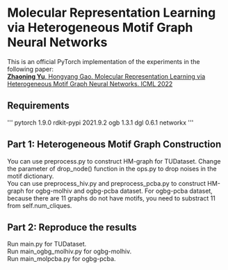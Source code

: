 # Molecular Representation Learning via Heterogeneous Motif Graph Neural Networks
This is an official PyTorch implementation of the experiments in the following paper:\
[<b>Zhaoning Yu</b>, Hongyang Gao. Molecular Representation Learning via Heterogeneous Motif Graph Neural Networks. ICML 2022](https://proceedings.mlr.press/v162/yu22a.html)

## Requirements
'''
pytorch              1.9.0
rdkit-pypi           2021.9.2
ogb                  1.3.1
dgl                  0.6.1
networkx
'''
## Part 1: Heterogeneous Motif Graph Construction
You can use preprocess.py to construct HM-graph for TUDataset. Change the parameter of drop_node() function in the ops.py to drop noises in the motif dictionary.\
You can use preprocess_hiv.py and preprocess_pcba.py to construct HM-graph for ogbg-molhiv and ogbg-pcba dataset. For ogbg-pcba dataset, because there are 11 graphs do not have motifs, you need to substract 11 from self.num_cliques.

## Part 2: Reproduce the results
Run main.py for TUDataset.\
Run main_ogbg_molhiv.py for ogbg-molhiv.\
Run main_molpcba.py for ogbg-pcba.
